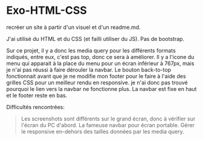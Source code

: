 # Exo-HTML-CSS
 recréer un site à partir d'un visuel et d'un readme.md.
 
 J'ai utilisé du HTML et du CSS (et failli utiliser du JS). Pas de bootstrap.
 
 Sur ce projet, il y a donc les media query pour les différents formats indiqués, entre eux, c'est pas top, donc ce sera à améliorer.
 Il y a l'icone du menu qui apparait à la place du menu pour un écran inférieur à 767px, mais je n'ai pas réussi à faire dérouler la navbar.
 Le bouton back-to-top fonctionnait avant que je ne modifie mon footer pour le faire à l'aide des grilles CSS pour un meilleur rendu en responsive. je n'ai donc pas trouvé pourquoi le lien vers la navbar ne fonctionne plus.
 La navbar est fixe en haut et le footer reste en bas.
 
 Difficultés rencontrées:
  > Les screenshots sont différents sur le grand écran, donc à vérifier sur l'écran du PC d'abord.
  > La fameuse navbar pour écran portable. 
  > Gérer le responsive en-dehors des tailles données par les media query.
 
